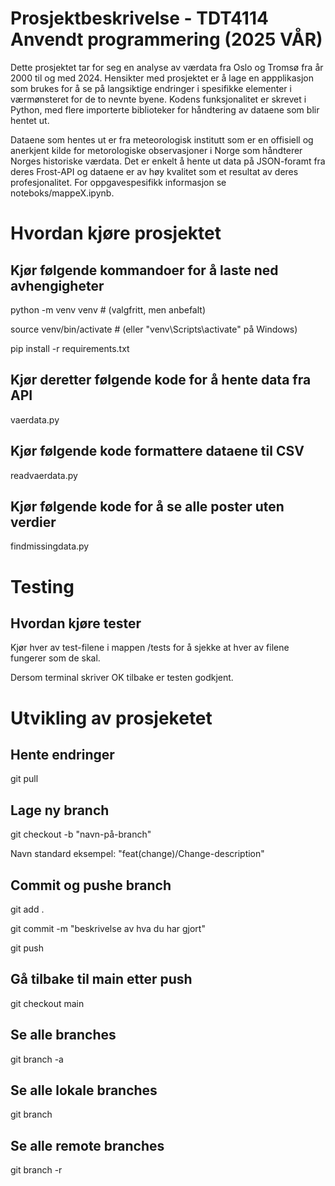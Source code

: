 # Prosjektbeskrivelse - TDT4114 Anvendt programmering (2025 VÅR)
Dette prosjektet tar for seg en analyse av værdata fra Oslo og Tromsø fra år 2000 til og med 2024. Hensikter med prosjektet er å lage en appplikasjon som brukes for å se på langsiktige endringer i spesifikke elementer i værmønsteret for de to nevnte byene. Kodens funksjonalitet er skrevet i Python, med flere importerte biblioteker for håndtering av dataene som blir hentet ut.

Dataene som hentes ut er fra meteorologisk institutt som er en offisiell og anerkjent kilde for metorologiske observasjoner i Norge som håndterer Norges historiske værdata. Det er enkelt å hente ut data på JSON-foramt fra deres Frost-API og dataene er av høy kvalitet som et resultat av deres profesjonalitet. For oppgavespesifikk informasjon se noteboks/mappeX.ipynb.

# Hvordan kjøre prosjektet

## Kjør følgende kommandoer for å laste ned avhengigheter
python -m venv venv  # (valgfritt, men anbefalt)

source venv/bin/activate  # (eller "venv\Scripts\activate" på Windows)

pip install -r requirements.txt

## Kjør deretter følgende kode for å hente data fra API
vaerdata.py

## Kjør følgende kode formattere dataene til CSV
readvaerdata.py

## Kjør følgende kode for å se alle poster uten verdier
findmissingdata.py

# Testing

## Hvordan kjøre tester
Kjør hver av test-filene i mappen /tests for å sjekke at hver av filene fungerer som de skal.

Dersom terminal skriver OK tilbake er testen godkjent.

# Utvikling av prosjeketet

## Hente endringer
git pull


## Lage ny branch
git checkout -b "navn-på-branch"

Navn standard eksempel: "feat(change)/Change-description"

## Commit og pushe branch
git add .

git commit -m "beskrivelse av hva du har gjort"

git push

## Gå tilbake til main etter push
git checkout main

## Se alle branches
git branch -a

## Se alle lokale branches
git branch


## Se alle remote branches
git branch -r